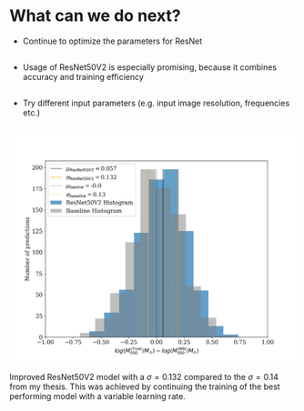 # What can we do next?
<div class="grid grid-cols-2 gap-5 justify-center justify-items-center items-center">
<div class="list opacity-40">

* Continue to optimize the parameters for ResNet 
* Usage of ResNet50V2 is especially promising, because it combines accuracy and training efficiency
* Try different input parameters (e.g. input image resolution, frequencies etc.)

</div>

<div class="opacity-100">
  <img src="/images/results/test_ResNet50V2_hist.png" class="max-h-100 shadow-xl" />

<p class="text-sm text-gray-500"> 

Improved ResNet50V2 model with a $\sigma = 0.132$ compared to the $\sigma = 0.14$ from my thesis. This was achieved by continuing the training of the best performing model with a variable learning rate.

</p>
</div>

</div>

<style>

  .list li{
    margin-bottom: 1.8rem !important;
  }
</style>
